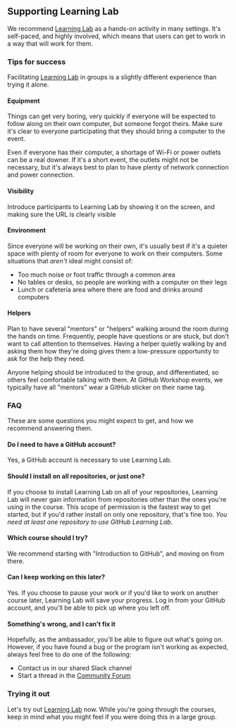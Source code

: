 ## Supporting Learning Lab

We recommend [Learning Lab](https://lab.github.com/) as a hands-on activity in many settings. It's self-paced, and highly involved, which means that users can get to work in a way that will work for them.

### Tips for success

Facilitating [Learning Lab](https://lab.github.com/) in groups is a slightly different experience than trying it alone.

#### Equipment

Things can get very boring, very quickly if everyone will be expected to follow along on their own computer, but someone forgot theirs. Make sure it's clear to everyone participating that they should bring a computer to the event.

Even if everyone has their computer, a shortage of Wi-Fi or power outlets can be a real downer. If it's a short event, the outlets might not be necessary, but it's always best to plan to have plenty of network connection and power connection.

#### Visibility

Introduce participants to Learning Lab by showing it on the screen, and making sure the URL is clearly visible

#### Environment

Since everyone will be working on their own, it's usually best if it's a quieter space with plenty of room for everyone to work on their computers. Some situations that _aren't_ ideal might consist of:

- Too much noise or foot traffic through a common area
- No tables or desks, so people are working with a computer on their legs
- Lunch or cafeteria area where there are food and drinks around computers

#### Helpers

Plan to have several "mentors" or "helpers" walking around the room during the hands on time. Frequently, people have questions or are stuck, but don't want to call attention to themselves. Having a helper quietly walking by and asking them how they're doing gives them a low-pressure opportunity to ask for the help they need.

Anyone helping should be introduced to the group, and differentiated, so others feel comfortable talking with them. At GitHub Workshop events, we typically have all "mentors" wear a GitHub sticker on their name tag.

### FAQ

These are some questions you might expect to get, and how we recommend answering them.

#### Do I need to have a GitHub account?

Yes, a GitHub account is necessary to use Learning Lab.

#### Should I install on all repositories, or just one?

If you choose to install Learning Lab on all of your repositories, Learning Lab will never gain information from repositories other than the ones you're using in the course. This scope of permission is the fastest way to get started, but if you'd rather install on only one repository, that's fine too. _You need at least one repository to use GitHub Learning Lab._

#### Which course should I try?

We recommend starting with "Introduction to GitHub", and moving on from there.

#### Can I keep working on this later?

Yes. If you choose to pause your work or if you'd like to work on another course later, Learning Lab will save your progress. Log in from your GitHub account, and you'll be able to pick up where you left off.

#### Something's wrong, and I can't fix it

Hopefully, as the ambassador, you'll be able to figure out what's going on. However, if you have found a bug or the program isn't working as expected, always feel free to do one of the following:

- Contact us in our shared Slack channel
- Start a thread in the [Community Forum](https://github.community/t5/GitHub-Learning-Lab/bd-p/learn)

### Trying it out

Let's try out [Learning Lab](https://lab.github.com/) now. While you're going through the courses, keep in mind what you might feel if you were doing this in a large group.
